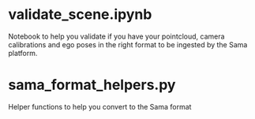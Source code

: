 # validate_scene.ipynb

Notebook to help you validate if you have your pointcloud, camera calibrations and ego poses in the right format to be ingested by the Sama platform.

# sama_format_helpers.py

Helper functions to help you convert to the Sama format